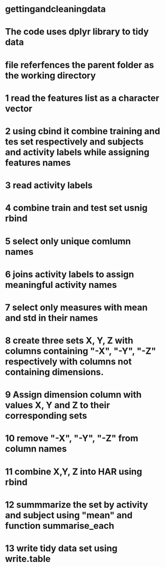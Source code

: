 # gettingandcleaningdata
# The code uses dplyr library to tidy data
# file referfences the parent folder as the working directory
# 1 read the features list as a character vector
# 2 using cbind it combine training and tes set respectively and subjects and activity labels while assigning features names 
# 3 read activity labels
# 4 combine train and test set usnig rbind
# 5 select only unique comlumn names
# 6 joins activity labels to assign meaningful activity names
# 7 select only measures with mean and std in their names
# 8 create three sets X, Y, Z with columns containing "-X", "-Y", "-Z" respectively with columns not containing dimensions. 
# 9 Assign dimension column with values X, Y and Z to their corresponding sets 
# 10 remove "-X", "-Y", "-Z" from column names
# 11 combine X,Y, Z into HAR using rbind
# 12 summmarize the set by activity and subject using "mean" and function summarise_each
# 13 write tidy data set using write.table
